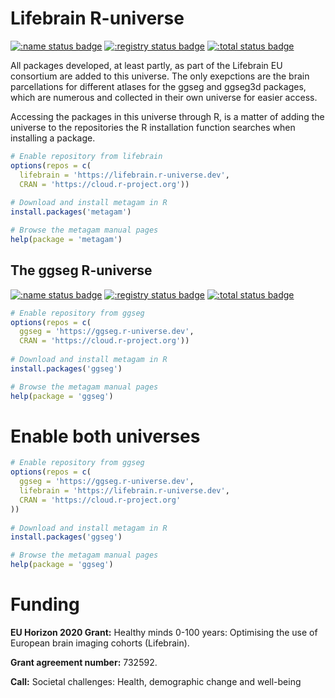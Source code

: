 # Lifebrain R-universe 

[![:name status badge](https://lifebrain.r-universe.dev/badges/:name)](https://lifebrain.r-universe.dev)
[![:registry status badge](https://lifebrain.r-universe.dev/badges/:registry)](https://lifebrain.r-universe.dev)
[![:total status badge](https://lifebrain.r-universe.dev/badges/:total)](https://lifebrain.r-universe.dev)

All packages developed, at least partly, as part of the Lifebrain EU consortium are added to this universe.
The only exepctions are the brain parcellations for different atlases for the ggseg and ggseg3d packages, which are numerous and collected in their own universe for easier access.

Accessing the packages in this universe through R, is a matter of adding the universe to the repositories the R installation function searches when installing a package.

```r
# Enable repository from lifebrain
options(repos = c(
  lifebrain = 'https://lifebrain.r-universe.dev',
  CRAN = 'https://cloud.r-project.org'))
  
# Download and install metagam in R
install.packages('metagam')

# Browse the metagam manual pages
help(package = 'metagam')
```

## The ggseg R-universe

[![:name status badge](https://ggseg.r-universe.dev/badges/:name)](https://ggseg.r-universe.dev)
[![:registry status badge](https://ggseg.r-universe.dev/badges/:registry)](https://ggseg.r-universe.dev)
[![:total status badge](https://ggseg.r-universe.dev/badges/:total)](https://ggseg.r-universe.dev)

```r
# Enable repository from ggseg
options(repos = c(
  ggseg = 'https://ggseg.r-universe.dev',
  CRAN = 'https://cloud.r-project.org'))
  
# Download and install metagam in R
install.packages('ggseg')

# Browse the metagam manual pages
help(package = 'ggseg')
```

# Enable both universes

```r
# Enable repository from ggseg
options(repos = c(
  ggseg = 'https://ggseg.r-universe.dev',
  lifebrain = 'https://lifebrain.r-universe.dev',
  CRAN = 'https://cloud.r-project.org'
))
  
# Download and install metagam in R
install.packages('ggseg')

# Browse the metagam manual pages
help(package = 'ggseg')
```

# Funding

**EU Horizon 2020 Grant:** Healthy minds 0-100 years: Optimising the use of European brain imaging cohorts (Lifebrain).

**Grant agreement number:** 732592.

**Call:** Societal challenges: Health, demographic change and well-being
